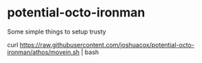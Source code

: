 potential-octo-ironman
======================

Some simple things to setup trusty

curl https://raw.githubusercontent.com/joshuacox/potential-octo-ironman/athos/movein.sh | bash
